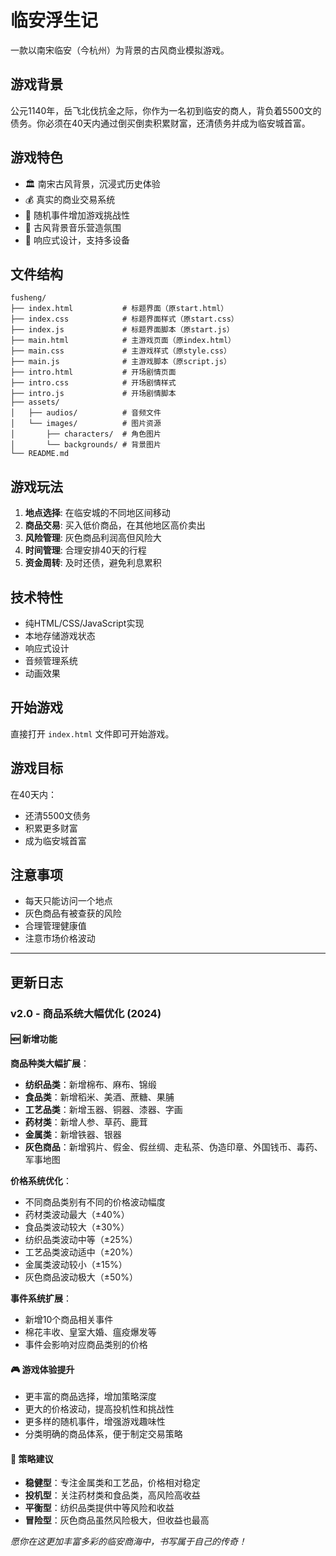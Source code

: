 # 临安浮生记

一款以南宋临安（今杭州）为背景的古风商业模拟游戏。

## 游戏背景

公元1140年，岳飞北伐抗金之际，你作为一名初到临安的商人，背负着5500文的债务。你必须在40天内通过倒买倒卖积累财富，还清债务并成为临安城首富。

## 游戏特色

- 🏛️ 南宋古风背景，沉浸式历史体验
- 💰 真实的商业交易系统
- 🎲 随机事件增加游戏挑战性
- 🎵 古风背景音乐营造氛围
- 📱 响应式设计，支持多设备

## 文件结构

```
fusheng/
├── index.html           # 标题界面（原start.html）
├── index.css            # 标题界面样式（原start.css）
├── index.js             # 标题界面脚本（原start.js）
├── main.html            # 主游戏页面（原index.html）
├── main.css             # 主游戏样式（原style.css）
├── main.js              # 主游戏脚本（原script.js）
├── intro.html           # 开场剧情页面
├── intro.css            # 开场剧情样式
├── intro.js             # 开场剧情脚本
├── assets/
│   ├── audios/          # 音频文件
│   └── images/          # 图片资源
│       ├── characters/  # 角色图片
│       └── backgrounds/ # 背景图片
└── README.md
```

## 游戏玩法

1. **地点选择**: 在临安城的不同地区间移动
2. **商品交易**: 买入低价商品，在其他地区高价卖出
3. **风险管理**: 灰色商品利润高但风险大
4. **时间管理**: 合理安排40天的行程
5. **资金周转**: 及时还债，避免利息累积

## 技术特性

- 纯HTML/CSS/JavaScript实现
- 本地存储游戏状态
- 响应式设计
- 音频管理系统
- 动画效果

## 开始游戏

直接打开 `index.html` 文件即可开始游戏。

## 游戏目标

在40天内：
- 还清5500文债务
- 积累更多财富
- 成为临安城首富

## 注意事项

- 每天只能访问一个地点
- 灰色商品有被查获的风险
- 合理管理健康值
- 注意市场价格波动

---

## 更新日志

### v2.0 - 商品系统大幅优化 (2024)

#### 🆕 新增功能

**商品种类大幅扩展**：
- **纺织品类**：新增棉布、麻布、锦缎
- **食品类**：新增稻米、美酒、蔗糖、果脯  
- **工艺品类**：新增玉器、铜器、漆器、字画
- **药材类**：新增人参、草药、鹿茸
- **金属类**：新增铁器、银器
- **灰色商品**：新增鸦片、假金、假丝绸、走私茶、伪造印章、外国钱币、毒药、军事地图

**价格系统优化**：
- 不同商品类别有不同的价格波动幅度
- 药材类波动最大（±40%）
- 食品类波动较大（±30%）
- 纺织品类波动中等（±25%）
- 工艺品类波动适中（±20%）
- 金属类波动较小（±15%）
- 灰色商品波动极大（±50%）

**事件系统扩展**：
- 新增10个商品相关事件
- 棉花丰收、皇室大婚、瘟疫爆发等
- 事件会影响对应商品类别的价格

#### 🎮 游戏体验提升

- 更丰富的商品选择，增加策略深度
- 更大的价格波动，提高投机性和挑战性
- 更多样的随机事件，增强游戏趣味性
- 分类明确的商品体系，便于制定交易策略

#### 🎯 策略建议

- **稳健型**：专注金属类和工艺品，价格相对稳定
- **投机型**：关注药材类和食品类，高风险高收益
- **平衡型**：纺织品类提供中等风险和收益
- **冒险型**：灰色商品虽然风险极大，但收益也最高

*愿你在这更加丰富多彩的临安商海中，书写属于自己的传奇！*
